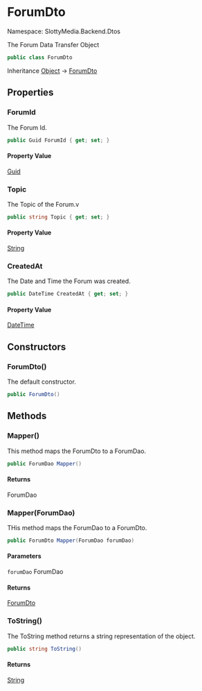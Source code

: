 # ForumDto

Namespace: SlottyMedia.Backend.Dtos

The Forum Data Transfer Object

```csharp
public class ForumDto
```

Inheritance [Object](https://docs.microsoft.com/en-us/dotnet/api/system.object) → [ForumDto](./slottymedia.backend.dtos.forumdto.md)

## Properties

### **ForumId**

The Forum Id.

```csharp
public Guid ForumId { get; set; }
```

#### Property Value

[Guid](https://docs.microsoft.com/en-us/dotnet/api/system.guid)<br>

### **Topic**

The Topic of the Forum.v

```csharp
public string Topic { get; set; }
```

#### Property Value

[String](https://docs.microsoft.com/en-us/dotnet/api/system.string)<br>

### **CreatedAt**

The Date and Time the Forum was created.

```csharp
public DateTime CreatedAt { get; set; }
```

#### Property Value

[DateTime](https://docs.microsoft.com/en-us/dotnet/api/system.datetime)<br>

## Constructors

### **ForumDto()**

The default constructor.

```csharp
public ForumDto()
```

## Methods

### **Mapper()**

This method maps the ForumDto to a ForumDao.

```csharp
public ForumDao Mapper()
```

#### Returns

ForumDao<br>

### **Mapper(ForumDao)**

THis method maps the ForumDao to a ForumDto.

```csharp
public ForumDto Mapper(ForumDao forumDao)
```

#### Parameters

`forumDao` ForumDao<br>

#### Returns

[ForumDto](./slottymedia.backend.dtos.forumdto.md)<br>

### **ToString()**

The ToString method returns a string representation of the object.

```csharp
public string ToString()
```

#### Returns

[String](https://docs.microsoft.com/en-us/dotnet/api/system.string)<br>
